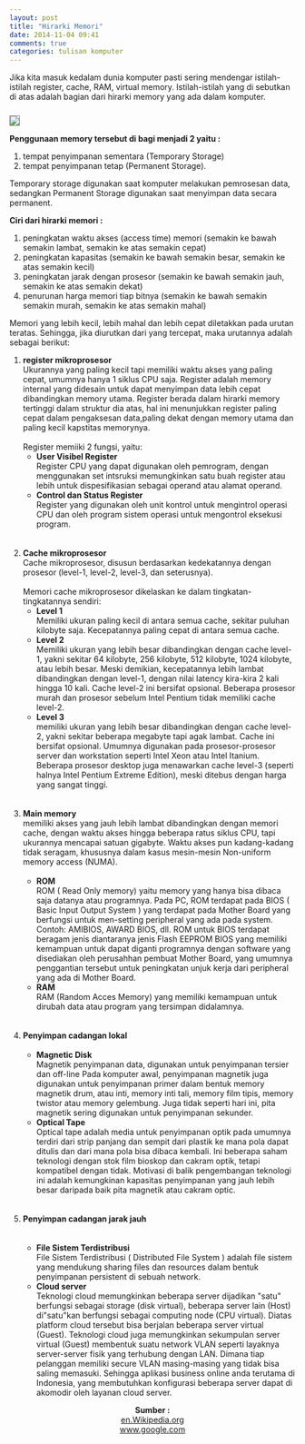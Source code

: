 ```yaml
---
layout: post
title: "Hirarki Memori"
date: 2014-11-04 09:41
comments: true
categories: tulisan komputer
---
```


Jika kita masuk kedalam dunia komputer pasti sering mendengar istilah-istilah register, cache, RAM, virtual memory. 
Istilah-istilah yang di sebutkan di atas adalah bagian dari hirarki memory yang ada dalam komputer. 

<!--more-->

<img src="{{root_url}}/images/blog/tulisan/hirarki-memori/hirarki.png" style="border:1px solid grey;margin-top:0.8em">

<b>Penggunaan memory tersebut di bagi menjadi 2 yaitu :</b><br />
<ol>
<li>tempat penyimpanan sementara (Temporary Storage)</li>
<li>tempat penyimpanan tetap (Permanent Storage). </li>
</ol>

Temporary storage digunakan saat komputer melakukan pemrosesan data, 
sedangkan Permanent Storage digunakan saat menyimpan data secara permanent.

<b>Ciri dari hirarki memori : </b><br />
<ol>
<li>peningkatan waktu akses (access time) memori (semakin ke bawah semakin lambat, semakin ke atas semakin cepat) </li>
<li>peningkatan kapasitas (semakin ke bawah semakin besar, semakin ke atas semakin kecil)</li>
<li>peningkatan jarak dengan prosesor (semakin ke bawah semakin jauh, semakin ke atas semakin dekat) </li>
<li>penurunan harga memori tiap bitnya (semakin ke bawah semakin semakin murah, semakin ke atas semakin mahal) </li>
</ol>

Memori yang lebih kecil, lebih mahal dan lebih cepat diletakkan pada urutan teratas. 
Sehingga, jika diurutkan dari yang tercepat, maka urutannya adalah sebagai berikut:

<ol>
<li><b>register mikroprosesor</b> <br />
	Ukurannya yang paling kecil tapi memiliki waktu akses yang paling cepat, umumnya hanya 1 siklus CPU saja.
	Register adalah memory internal yang didesain untuk dapat menyimpan data lebih cepat dibandingkan memory utama. 
	Register berada dalam hirarki memory tertinggi dalam struktur dia atas, hal ini menunjukkan register paling cepat dalam pengaksesan data,paling dekat dengan memory utama dan paling kecil kapstitas memorynya.
	<br /><br />
	Register memiiki 2 fungsi, yaitu:<br />
	<ul>
		<li><b>User Visibel Register</b><br />Register CPU yang dapat digunakan oleh pemrogram, dengan menggunakan set intsruksi memungkinkan satu buah register atau lebih untuk dispesifikasian sebagai operand atau alamat operand.</li>
		<li><b>Control dan Status Register</b><br />Register yang digunakan oleh unit kontrol untuk mengintrol operasi CPU dan oleh program sistem operasi untuk mengontrol eksekusi program. </li>
	</ul>
	<br /><br />
</li>
<li><b>Cache mikroprosesor</b> <br />
	Cache mikroprosesor, disusun berdasarkan kedekatannya dengan prosesor (level-1, level-2, level-3, dan seterusnya).<br /><br />
	Memori cache mikroprosesor dikelaskan ke dalam tingkatan-tingkatannya sendiri:
	<ul>
		<li><b>Level 1</b><br />Memiliki ukuran paling kecil di antara semua cache, sekitar puluhan kilobyte saja. Kecepatannya paling cepat di antara semua cache.</li>
		<li><b>Level 2</b><br />Memiliki ukuran yang lebih besar dibandingkan dengan cache level-1, yakni sekitar 64 kilobyte, 256 kilobyte, 512 kilobyte, 1024 kilobyte, atau lebih besar. Meski demikian, kecepatannya lebih lambat dibandingkan dengan level-1, dengan nilai latency kira-kira 2 kali hingga 10 kali. Cache level-2 ini bersifat opsional. Beberapa prosesor murah dan prosesor sebelum Intel Pentium tidak memiliki cache level-2.</li>
		<li><b>Level 3</b><br />memiliki ukuran yang lebih besar dibandingkan dengan cache level-2, yakni sekitar beberapa megabyte tapi agak lambat. Cache ini bersifat opsional. Umumnya digunakan pada prosesor-prosesor server dan workstation seperti Intel Xeon atau Intel Itanium. Beberapa prosesor desktop juga menawarkan cache level-3 (seperti halnya Intel Pentium Extreme Edition), meski ditebus dengan harga yang sangat tinggi. </li>
	</ul>
	<br /><br />
</li>
<li><b>Main memory</b> <br />
	memiliki akses yang jauh lebih lambat dibandingkan dengan memori cache, dengan waktu akses hingga beberapa ratus siklus CPU, tapi ukurannya mencapai satuan gigabyte. Waktu akses pun kadang-kadang tidak seragam, khususnya dalam kasus mesin-mesin Non-uniform memory access (NUMA). 
	<br /><br />
	<ul>
		<li><b>ROM</b><br />ROM ( Read Only memory) yaitu memory yang hanya bisa dibaca saja datanya atau programnya. Pada PC, ROM terdapat pada BIOS ( Basic Input Output System ) yang terdapat pada Mother Board yang berfungsi untuk men-setting peripheral yang ada pada system. Contoh: AMIBIOS, AWARD BIOS, dll. ROM untuk BIOS terdapat beragam jenis diantaranya jenis Flash EEPROM BIOS yang memiliki kemampuan untuk dapat diganti programnya dengan software yang disediakan oleh perusahhan pembuat Mother Board, yang umumnya penggantian tersebut untuk peningkatan unjuk kerja dari peripheral yang ada di Mother Board.</li>
		<li><b>RAM</b><br />RAM (Random Acces Memory) yang memiliki kemampuan untuk dirubah data atau program yang tersimpan didalamnya.</li>
	</ul>
	<br /><br />
</li>
<li><b>Penyimpan cadangan lokal</b>
	<br /><br />
	<ul>
		<li><b>Magnetic Disk</b><br />Magnetik penyimpanan data, digunakan untuk penyimpanan tersier dan off-line Pada komputer awal, penyimpanan magnetik juga digunakan untuk penyimpanan primer dalam bentuk memory magnetik drum, atau inti, memory inti tali, memory film tipis, memory twistor atau memory gelembung. Juga tidak seperti hari ini, pita magnetik sering digunakan untuk penyimpanan sekunder.</li>
		<li><b>Optical Tape</b><br />Optical tape adalah media untuk penyimpanan optik pada umumnya terdiri dari strip panjang dan sempit dari plastik ke mana pola dapat ditulis dan dari mana pola bisa dibaca kembali. Ini beberapa saham teknologi dengan stok film bioskop dan cakram optik, tetapi kompatibel dengan tidak. Motivasi di balik pengembangan teknologi ini adalah kemungkinan kapasitas penyimpanan yang jauh lebih besar daripada baik pita magnetik atau cakram optic.</li>
	</ul>
	<br /><br />
</li>
<li><b>Penyimpan cadangan jarak jauh</b> <br />
	<br /><br />
	<ul>
		<li><b>File Sistem Terdistribusi</b><br />File Sistem Terdistribusi ( Distributed File System ) adalah file sistem yang mendukung sharing files dan resources dalam bentuk penyimpanan persistent di sebuah network. </li>
		<li><b>Cloud server</b><br />Teknologi cloud memungkinkan beberapa server dijadikan "satu" berfungsi sebagai storage (disk virtual), beberapa server lain (Host) di"satu"kan berfungsi sebagai computing node (CPU virtual). Diatas platform cloud tersebut bisa berjalan beberapa server virtual (Guest). Teknologi cloud juga memungkinkan sekumpulan server virtual (Guest) membentuk suatu network VLAN seperti layaknya server-server fisik yang terhubung dengan LAN. Dimana tiap pelanggan memiliki secure VLAN masing-masing yang tidak bisa saling memasuki. Sehingga aplikasi business online anda terutama di Indonesia, yang membutuhkan konfigurasi beberapa server dapat di akomodir oleh layanan cloud server.</li>
	</ul>
</li>
</ol>

<p align="center">
<b>Sumber : </b><br />
<a href="http://en.wikipedia.org/">en.Wikipedia.org</a><br />
<a href="http://www.google.com/">www.google.com</a><br />
</p>
